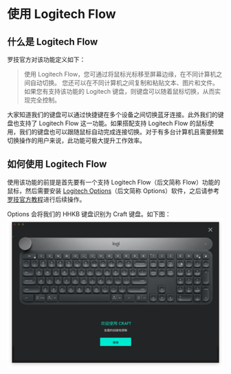 # 使用 Logitech Flow

## 什么是 Logitech Flow
罗技官方对该功能定义如下：
> 使用 Logitech Flow，您可通过将鼠标光标移至屏幕边缘，在不同计算机之间自动切换。 您还可以在不同计算机之间复制和粘贴文本、图片和文件。 如果您有支持该功能的 Logitech 键盘，则键盘可以随着鼠标切换，从而实现完全控制。

大家知道我们的键盘可以通过快捷键在多个设备之间切换蓝牙连接。此外我们的键盘也支持了 Logitech Flow 这一功能。如果搭配支持 Logitech Flow 的鼠标使用，我们的键盘也可以跟随鼠标自动完成连接切换。对于有多台计算机且需要频繁切换操作的用户来说，此功能可极大提升工作效率。

## 如何使用 Logitech Flow
使用该功能的前提是首先要有一个支持 Logitech Flow（后文简称 Flow）功能的鼠标，然后需要安装 [Logitech Options](https://support.logi.com/hc/zh-cn/articles/360023188134)（后文简称 Options）软件，之后请参考[罗技官方教程](https://support.logi.com/hc/zh-cn/articles/360025297893)进行后续操作。

Options 会将我们的 HHKB 键盘识别为 Craft 键盘。如下图：
![Logi Craft](assets/image-9.png)